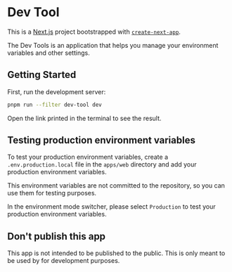 # Dev Tool

This is a [Next.js](https://nextjs.org) project bootstrapped with [`create-next-app`](https://nextjs.org/docs/app/api-reference/cli/create-next-app).

The Dev Tools is an application that helps you manage your environment variables and other settings.

## Getting Started

First, run the development server:

```bash
pnpm run --filter dev-tool dev
```

Open the link printed in the terminal to see the result.

## Testing production environment variables

To test your production environment variables, create a `.env.production.local` file in the `apps/web` directory and add your production environment variables.

This environment variables are not committed to the repository, so you can use them for testing purposes.

In the environment mode switcher, please select `Production` to test your production environment variables.

## Don't publish this app

This app is not intended to be published to the public. This is only meant to be used by for development purposes.

